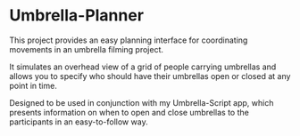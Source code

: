 # Umbrella-Planner

This project provides an easy planning interface for coordinating movements in an umbrella filming project.

It simulates an overhead view of a grid of people carrying umbrellas and allows you to specify who should have their umbrellas open or closed at any point in time.

Designed to be used in conjunction with my Umbrella-Script app, which presents information on when to open and close umbrellas to the participants in an easy-to-follow way.
